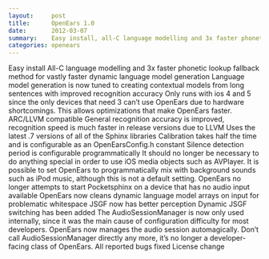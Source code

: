 ```yaml
---
layout:     post
title:      OpenEars 1.0 
date:       2012-03-07
summary:    Easy install, all-C language modelling and 3x faster phonetic lookup fallback method for vastly...
categories: openears
---
```

Easy install
All-C language modelling and 3x faster phonetic lookup fallback method for vastly faster dynamic language model generation
Language model generation is now tuned to creating contextual models from long sentences with improved recognition accuracy
Only runs with ios 4 and 5 since the only devices that need 3 can’t use OpenEars due to hardware shortcomings. This allows optimizations that make OpenEars faster.
ARC/LLVM compatible
General recognition accuracy is improved, recognition speed is much faster in release versions due to LLVM
Uses the latest .7 versions of all of the Sphinx libraries
Calibration takes half the time and is configurable as an OpenEarsConfig.h constant
Silence detection period is configurable programmatically
It should no longer be necessary to do anything special in order to use iOS media objects such as AVPlayer.
It is possible to set OpenEars to programmatically mix with background sounds such as iPod music, although this is not a default setting.
OpenEars no longer attempts to start Pocketsphinx on a device that has no audio input available
OpenEars now cleans dynamic language model arrays on input for problematic whitespace
JSGF now has better perception
Dynamic JSGF switching has been added
The AudioSessionManager is now only used internally, since it was the main cause of configuration difficulty for most developers. OpenEars now manages the audio session automagically. Don’t call AudioSessionManager directly any more, it’s no longer a developer-facing class of OpenEars.
All reported bugs fixed
License change